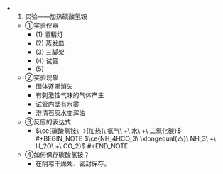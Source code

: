 -
  1. 实验——加热碳酸氢铵
	- ①实验仪器
		- (1) 酒精灯
		- (2) 蒸发皿
		- (3) 三脚架
		- (4) 试管
		- (5)
	- ②实验现象
		- 固体逐渐消失
		- 有刺激性气味的气体产生
		- 试管内壁有水雾
		- 澄清石灰水变浑浊
	- ③反应的表达式
		- $\ce{碳酸氢铵\ ->[加热]\ 氨气\ +\ 水\ +\ 二氧化碳}$
		  #+BEGIN_NOTE
		  $\ce{NH_4HCO_3\ \xlongequal{△}\ NH_3\ +\ H_2O\ +\ CO_2}$
		  #+END_NOTE
	- ④如何保存碳酸氢铵？
		- 在阴凉干燥处、密封保存。
